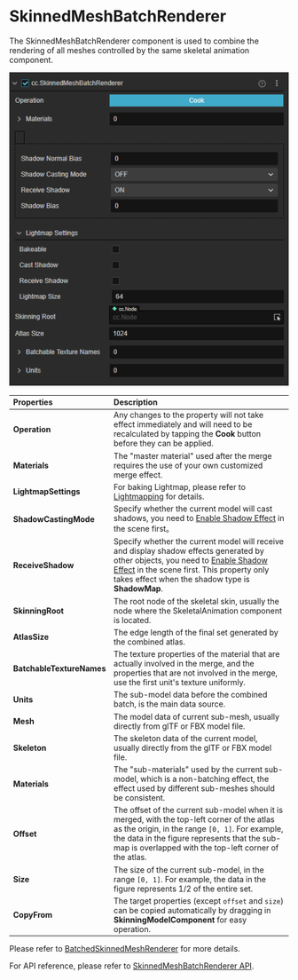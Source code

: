 # SkinnedMeshBatchRenderer

The SkinnedMeshBatchRenderer component is used to combine the rendering of all meshes controlled by the same skeletal animation component.

![mesh batch](./img/batched-skinning-model-component.png)

| Properties | Description |
| :--- | :--- |
| **Operation** | Any changes to the property will not take effect immediately and will need to be recalculated by tapping the **Cook** button before they can be applied. |
| **Materials**         | The "master material" used after the merge requires the use of your own customized merge effect.
| **LightmapSettings**  | For baking Lightmap, please refer to [Lightmapping](../../concepts/scene/light/lightmap.md) for details. |
| **ShadowCastingMode** | Specify whether the current model will cast shadows, you need to [Enable Shadow Effect](../../concepts/scene/light/shadow.md#Enable%20Shadow%20Effect) in the scene first。 |
| **ReceiveShadow** | Specify whether the current model will receive and display shadow effects generated by other objects, you need to [Enable Shadow Effect](../../concepts/scene/light/shadow.md#Enable%20Shadow%20Effect) in the scene first. This property only takes effect when the shadow type is **ShadowMap**. |
| **SkinningRoot**      | The root node of the skeletal skin, usually the node where the SkeletalAnimation component is located. |
| **AtlasSize**         | The edge length of the final set generated by the combined atlas. |
| **BatchableTextureNames** | The texture properties of the material that are actually involved in the merge, and the properties that are not involved in the merge, use the first unit's texture uniformly. |
| **Units** | The sub-model data before the combined batch, is the main data source. |
| **Mesh** | The model data of current sub-mesh, usually directly from glTF or FBX model file. |
| **Skeleton** | The skeleton data of the current model, usually directly from the glTF or FBX model file. |
| **Materials** | The "sub-materials" used by the current sub-model, which is a non-batching effect, the effect used by different sub-meshes should be consistent. |
| **Offset** | The offset of the current sub-model when it is merged, with the top-left corner of the atlas as the origin, in the range `[0, 1]`. For example, the data in the figure represents that the sub-map is overlapped with the top-left corner of the atlas. |
| **Size** | The size of the current sub-model, in the range `[0, 1]`. For example, the data in the figure represents 1/2 of the entire set. |
| **CopyFrom** | The target properties (except `offset` and `size`) can be copied automatically by dragging in **SkinningModelComponent** for easy operation. |

Please refer to [BatchedSkinnedMeshRenderer](../../animation/skeletal-animation.md) for more details.

For API reference, please refer to [SkinnedMeshBatchRenderer API](__APIDOC__/en/class/SkinnedMeshBatchRenderer).
